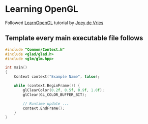 # Learning OpenGL

Followed [LearnOpenGL](https://learnopengl.com) tutorial by [Joey de Vries](http://joeydevries.com/#home)

## Template every main executable file follows

```cpp
#include "Common/Context.h"
#include <glad/glad.h>
#include <glm/glm.hpp>

int main()
{
    Context context("Example Name", false);

    while (context.BeginFrame()) {
        glClearColor(0.2f, 0.5f, 0.9f, 1.0f);
        glClear(GL_COLOR_BUFFER_BIT);

        // Runtime update ...
        context.EndFrame();
    }
}
```
